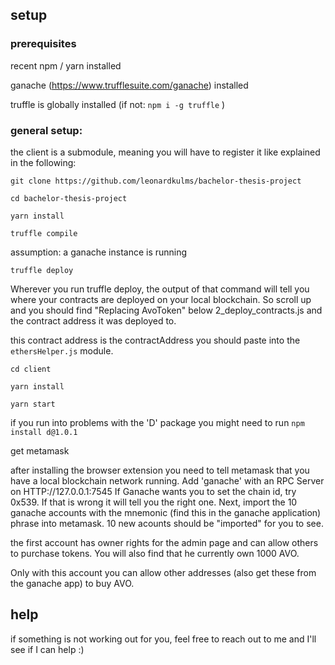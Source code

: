 ## setup

### prerequisites

recent npm / yarn installed

ganache (https://www.trufflesuite.com/ganache) installed

truffle is globally installed (if not:
`npm i -g truffle`
)

### general setup:

the client is a submodule, meaning you will have to register it like explained in the following:

`git clone https://github.com/leonardkulms/bachelor-thesis-project`

`cd bachelor-thesis-project`

`yarn install`

`truffle compile`

assumption: a ganache instance is running

`truffle deploy`

Wherever you run truffle deploy, the output of that command will tell you where your contracts are deployed on your local blockchain. So scroll up and you should find
"Replacing AvoToken" below 2_deploy_contracts.js and the contract address it was deployed to.

this contract address is the contractAddress you should paste into the `ethersHelper.js` module.

`cd client`

`yarn install`

`yarn start`

if you run into problems with the 'D' package you might need to run
`npm install d@1.0.1`

get metamask

after installing the browser extension you need to tell metamask that you have a local blockchain network running.
Add 'ganache' with an RPC Server on HTTP://127.0.0.1:7545
If Ganache wants you to set the chain id, try 0x539. If that is wrong it will tell you the right one.
Next, import the 10 ganache accounts with the mnemonic (find this in the ganache application) phrase into metamask. 10 new acounts should be "imported" for you to see.

the first account has owner rights for the admin page and can allow others to purchase tokens.
You will also find that he currently own 1000 AVO.

Only with this account you can allow other addresses (also get these from the ganache app) to buy AVO.

## help

if something is not working out for you, feel free to reach out to me and I'll see if I can help :)
